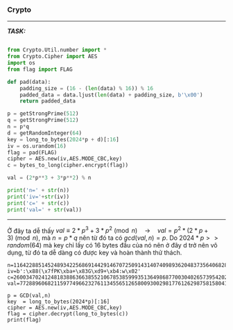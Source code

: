 
### Crypto

---

**_TASK:_**



```python

from Crypto.Util.number import *
from Crypto.Cipher import AES
import os
from flag import FLAG

def pad(data):
    padding_size = (16 - (len(data) % 16)) % 16    
    padded_data = data.ljust(len(data) + padding_size, b'\x00')
    return padded_data

p = getStrongPrime(512)
q = getStrongPrime(512)
n = p*q
d = getRandomInteger(64)
key = long_to_bytes(2024*p + d)[:16]
iv = os.urandom(16)
flag = pad(FLAG)
cipher = AES.new(iv,AES.MODE_CBC,key)
c = bytes_to_long(cipher.encrypt(flag))

val = (2*p**3 + 3*p**2) % n

print('n=' + str(n))
print('iv='+str(iv))
print('c=' + str(c))
print('val=' + str(val))

```
---

Ở đây ta dễ thấy $val \equiv 2 * p ^ 3 + 3 * p ^ 2 \pmod{n} \quad \to \quad val = p ^2 * (2 * p + 3) \pmod{n}$, mà $n = p * q$ nên từ đó ta có $gcd(val, n) = p$. Do $2024 * p >> random(64)$ mà key chỉ lấy có 16 bytes đầu của nó nên ở đây d trở nên vô dụng, từ đó ta dễ dàng có được key và hoàn thành thử thách.

```
n=116422885145248934225686914429146707250914314074098936204837356406828626206897073267773920624624570359557096258952933379700970822531971353624244003807545840017125763493920463202691952331937661437791742467140169441129657049404630272768006776625873529380414431191459118716479168976156074571723572848577917978433
iv=b':\x88(\x7fPK\xba+\x83G\xd9+\xb4:w\x02'
c=26003470241248183886366385521067853859993513649868770030402657395420294707645314821746877611126190234881774517848630
val=7728896068211597749662327611345565126580093002981776126298758158041181358825984746690714615330702804921437965445589537359948914406962280207495027174049984054166471642458821726259288576073467035129599467101913206457949501633692562613026832767483110632244571322446440661984724942084414921153978748727244489994

p = GCD(val,n)
key  = long_to_bytes(2024*p)[:16]
cipher = AES.new(iv,AES.MODE_CBC,key)
flag = cipher.decrypt(long_to_bytes(c))
print(flag)
```
